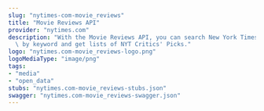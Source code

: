 ```yaml
---
slug: "nytimes-com-movie_reviews"
title: "Movie Reviews API"
provider: "nytimes.com"
description: "With the Movie Reviews API, you can search New York Times movie reviews\
  \ by keyword and get lists of NYT Critics' Picks."
logo: "nytimes.com-movie_reviews-logo.png"
logoMediaType: "image/png"
tags:
- "media"
- "open_data"
stubs: "nytimes.com-movie_reviews-stubs.json"
swagger: "nytimes.com-movie_reviews-swagger.json"
---
```


